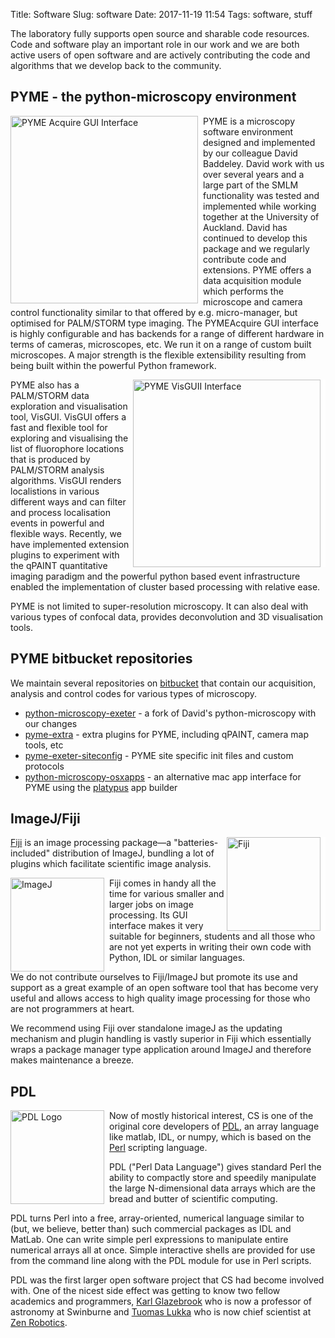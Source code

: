 Title: Software
Slug: software
Date: 2017-11-19 11:54
Tags: software, stuff

The laboratory fully supports open source and sharable code resources. Code and software play an important role in our work and we are both active users of open software and are actively contributing the code and algorithms that we develop back to the community.

## PYME - the python-microscopy environment

<img style="float:left; border-right:8px solid white" width="300" src="/images/software/PYMEacquire.png" alt="PYME Acquire GUI Interface"/> PYME is a microscopy software environment designed and implemented by our colleague David Baddeley. David work with us over several years and a large part of the SMLM functionality was tested and implemented while working together at the University of Auckland. David has continued to develop this package and we regularly contribute code and extensions. PYME offers a data acquisition module which performs the microscope and camera control functionality similar to that offered by e.g. micro-manager, but optimised for PALM/STORM type imaging. The PYMEAcquire GUI interface is highly configurable and has backends for a range of different hardware in terms of cameras, microscopes, etc. We run it on a range of custom built microscopes. A major strength is the flexible extensibility resulting from being built within the powerful Python framework.

<img style="float:right; border-right:8px solid white" width="300" src="/images/software/PYMEvisgui.png" alt="PYME VisGUII Interface"/> PYME also has a PALM/STORM data exploration and visualisation tool, VisGUI. VisGUI
offers a fast and flexible tool for exploring and visualising the list of fluorophore locations that is produced by PALM/STORM analysis algorithms. VisGUI renders localistions in various different ways and can filter and process localisation events in powerful and flexible ways. Recently, we have implemented extension plugins to experiment with the qPAINT quantitative imaging paradigm and the powerful python based event infrastructure enabled the implementation of cluster based processing with relative ease.

PYME is not limited to super-resolution microscopy. It can also deal with various types of confocal data, provides deconvolution and 3D visualisation tools.

## PYME bitbucket repositories

We maintain several repositories on [bitbucket](http://bitbucket.org) that contain our acquisition, analysis and control codes for various types of microscopy.

* <i class="fa fa-bitbucket fa-lg"></i> [python-microscopy-exeter](http://bitbucket.org/christian_soeller/python-microscopy-exeter) - a fork of David's python-microscopy with our changes
* <i class="fa fa-bitbucket fa-lg"></i> [pyme-extra](http://bitbucket.org/christian_soeller/pyme-extra) - extra plugins for PYME, including qPAINT, camera map tools, etc
* <i class="fa fa-bitbucket fa-lg"></i> [pyme-exeter-siteconfig](http://bitbucket.org/christian_soeller/pyme-exeter-siteconfig) - PYME site specific init files and custom protocols
* <i class="fa fa-bitbucket fa-lg"></i> [python-microscopy-osxapps](https://bitbucket.org/christian_soeller/python-microscopy-osxapps) - an alternative mac app interface for PYME using the [platypus](http://www.sveinbjorn.org/platypus) app builder


## ImageJ/Fiji

<img style="float:right; border-right:8px solid white" width="150" src="/images/software/fiji.png" alt="Fiji"/> [Fiji](http://fiji.sc/) is an image processing package—a "batteries-included" distribution of ImageJ, bundling a lot of plugins which facilitate scientific image analysis.

<img style="float:left; border-right:8px solid white" width="150" src="/images/software/Imagej2-icon.png" alt="ImageJ"/> Fiji comes in handy all the time for various smaller and larger jobs on image processing. Its GUI interface makes it very suitable for beginners, students and all those who are not yet experts in writing their own code with Python, IDL or similar languages.

We do not contribute ourselves to Fiji/ImageJ but promote its use and support as a great example of an open software tool that has become very useful and allows access to high quality image processing for those who are not programmers at heart.

We recommend using Fiji over standalone imageJ as the updating mechanism and plugin handling is vastly superior in Fiji which essentially wraps a package manager type application around ImageJ and therefore makes maintenance a breeze.

## PDL

<img style="float:left; border-right:8px solid white" width="150" src="/images/software/PerlDL-logopic.png" alt="PDL Logo"/>Now of mostly historical interest, CS is one of the original core developers of [PDL](http://pdl.perl.org/), an array language like matlab, IDL, or numpy, which is based on the [Perl](http://www.perl.org/) scripting language.

PDL ("Perl Data Language") gives standard Perl the ability to compactly store and speedily manipulate the large N-dimensional data arrays which are the bread and butter of scientific computing.

PDL turns Perl into a free, array-oriented, numerical language similar to (but, we believe, better than) such commercial packages as IDL and MatLab. One can write simple perl expressions to manipulate entire numerical arrays all at once. Simple interactive shells are provided for use from the command line along with the PDL module for use in Perl scripts.

PDL was the first larger open software project that CS had become involved with. One of the nicest side effect was getting to know two fellow academics and programmers, [Karl Glazebrook](http://astronomy.swin.edu.au/~karl) who is now a professor of astronomy at Swinburne and [Tuomas Lukka](http://www.linkedin.com/in/tuomas-j-lukka-013abb3/) who is now chief scientist at [Zen Robotics](http://zenrobotics.com/).

